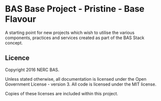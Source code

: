 # BAS Base Project - Pristine - Base Flavour

A starting point for new projects which wish to utilise the various components, practices and services created as part 
of the BAS Stack concept.

## Licence

Copyright 2016 NERC BAS.

Unless stated otherwise, all documentation is licensed under the Open Government License - version 3. All code is
licensed under the MIT license.

Copies of these licenses are included within this project.
